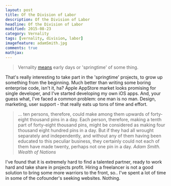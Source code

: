 ```yaml
---
layout: post
title: Of the Division of Labor					
description: Of the Division of Labor
headline: Of the Division of Labor
modified: 2015-08-23				
category: Vernality
tags: [vernality, division, labor]
imagefeature: adamSmith.jpg
comments: true
mathjax:
---
```




>Vernality [means](http://phrontistery.info/v.html) early days or 'springtime' of some thing. 

That's really interesting to take part in the 'springtime' projects, to grow up something from the beginning. Much better than writing some boring enterprise code, isn't it, ha? Apple AppStore market looks promising for single developer, and I've  started developing my own iOS apps. And, your guess what, I've faced a common problem: one man is no man. Design, marketing, user support - that really eats up tons of time and effort. 

> ... ten persons, therefore, could make among them upwards of forty-eight thousand pins in a day. Each person, therefore, making a tenth part of forty-eight thousand pins, might be considered as making four thousand eight hundred pins in a day. But if they had all wrought separately and independently, and without any of them having been educated to this peculiar business, they certainly could not each of them have made twenty, perhaps not one pin in a day. 
*Adam Smith. Wealth of Nations* 

I've found that it is extremely hard to find a talented partner, ready to work hard and take share in projects profit. Hiring a freelancer is not a good solution to bring some more warriors to the front, so.. I've spent a lot of time in some of the cofounder's seeking websites. Nothing.
